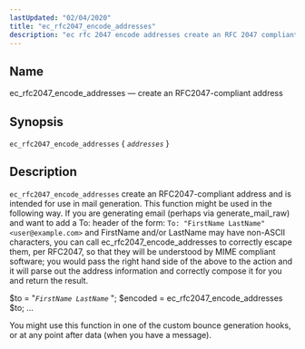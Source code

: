 ```yaml
---
lastUpdated: "02/04/2020"
title: "ec_rfc2047_encode_addresses"
description: "ec rfc 2047 encode addresses create an RFC 2047 compliant address ec rfc 2047 encode addresses addresses ec rfc 2047 encode addresses create an RFC 2047 compliant address and is intended for use in mail generation This function might be used in the following way If you are generating email..."
---
```


<a name="sieve.ref.ec_rfc2047_encode_addresses"></a> 
## Name

ec_rfc2047_encode_addresses — create an RFC2047-compliant address

## Synopsis

`ec_rfc2047_encode_addresses` { *`addresses`* }

<a name="idp30407376"></a> 
## Description

`ec_rfc2047_encode_addresses` create an RFC2047-compliant address and is intended for use in mail generation. This function might be used in the following way. If you are generating email (perhaps via generate_mail_raw) and want to add a To: header of the form: `To: "FirstName LastName" <user@example.com>` and FirstName and/or LastName may have non-ASCII characters, you can call ec_rfc2047_encode_addresses to correctly escape them, per RFC2047, so that they will be understood by MIME compliant software; you would pass the right hand side of the above to the action and it will parse out the address information and correctly compose it for you and return the result.

<a name="example.ec_rfc2047_encode_addresses"></a> 


$to = "*`FirstName LastName`*          ";
$encoded = ec_rfc2047_encode_addresses $to;
...

You might use this function in one of the custom bounce generation hooks, or at any point after data (when you have a message).